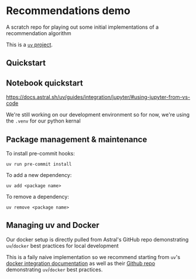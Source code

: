# Recommendations demo

A scratch repo for playing out some initial implementations of a recommendation algorithm

This is a [`uv` project](https://docs.astral.sh/uv/guides/projects/).

## Quickstart


## Notebook quickstart

https://docs.astral.sh/uv/guides/integration/jupyter/#using-jupyter-from-vs-code

We're still working on our development environment so for now, we're using the `.venv` for our python kernal



## Package management & maintenance

To install pre-commit hooks:
```
uv run pre-commit install
```

To add a new dependency:
```
uv add <package name>
```

To remove a dependency:
```
uv remove <package name>
```

## Managing uv and Docker

Our docker setup is directly pulled from Astral's GitHub repo demonstrating `uv`/`docker` best practices for local development

This is a faily naive implementation so we recommend starting from `uv`'s [docker integration documentation](https://docs.astral.sh/uv/guides/integration/docker/#getting-started) as well as their [Github repo](https://github.com/astral-sh/uv-docker-example) demonstrating `uv`/`docker` best practices.
